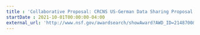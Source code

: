 ```yaml
---
title : 'Collaborative Proposal: CRCNS US-German Data Sharing Proposal: DataLad - a decentralized system for integrated discovery, management, and publication of digital objects of science'
startDate : 2021-10-01T00:00:00-04:00
external_url: 'http://www.nsf.gov/awardsearch/showAward?AWD_ID=2148700&HistoricalAwards=false'
---
```

